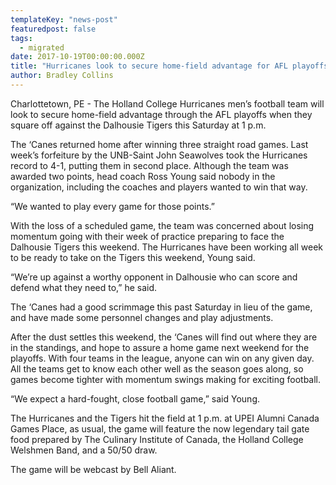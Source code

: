 ```yaml
---
templateKey: "news-post"
featuredpost: false
tags:
  - migrated
date: 2017-10-19T00:00:00.000Z
title: "Hurricanes look to secure home-field advantage for AFL playoffs"
author: Bradley Collins
---
```


Charlottetown, PE - The Holland College Hurricanes men’s football team will look to secure home-field advantage through the AFL playoffs when they square off against the Dalhousie Tigers this Saturday at 1 p.m.

The ‘Canes returned home after winning three straight road games. Last week’s forfeiture by the UNB-Saint John Seawolves took the Hurricanes record to 4-1,  putting them in second place. Although the team was awarded two points, head coach Ross Young said nobody in the organization, including the coaches and players wanted to win that way.

“We wanted to play every game for those points.”

With the loss of a scheduled game, the team was concerned about losing momentum going with their week of practice preparing to face the Dalhousie Tigers this weekend. The Hurricanes have been working all week to be ready to take on the Tigers this weekend, Young said.

“We’re up against a worthy opponent in Dalhousie who can score and defend what they need to,” he said.

The ‘Canes had a good scrimmage this past Saturday in lieu of the game, and have made some personnel changes and play adjustments.

After the dust settles this weekend, the ‘Canes will find out where they are in the standings, and hope to assure a home game next weekend for the playoffs. With four teams in the league, anyone can win on any given day. All the teams get to know each other well as the season goes along, so games become tighter with momentum swings making for exciting football.

“We expect a hard-fought, close football game,” said Young.

The Hurricanes and the Tigers hit the field at 1 p.m. at UPEI Alumni Canada Games Place, as usual, the game will feature the now legendary tail gate food prepared by The Culinary Institute of Canada, the Holland College Welshmen Band, and a 50/50 draw.

The game will be webcast by Bell Aliant.
